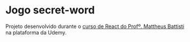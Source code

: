 # Jogo secret-word

Projeto desenvolvido durante o [curso de React do Profº. Mattheus Battisti](https://www.udemy.com/course/react-do-zero-a-maestria-c-hooks-router-api-projetos/) na plataforma da Udemy.
